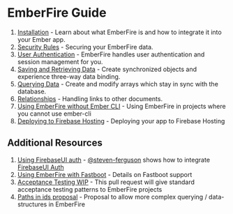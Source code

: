 # EmberFire Guide

1. [Installation](installation.md) - Learn about what EmberFire is and how to integrate it into your Ember app.
1. [Security Rules](security-rules.md) - Securing your EmberFire data.
1. [User Authentication](authentication.md) - EmberFire handles user authentication and session management for you.
1. [Saving and Retrieving Data](saving-and-retrieving-data.md) - Create synchronized objects and experience three-way data binding.
1. [Querying Data](querying-data.md) - Create and modify arrays which stay in sync with the database.
1. [Relationships](relationships.md) - Handling links to other documents.
1. [Using EmberFire without Ember CLI](without-ember-cli.md) - Using EmberFire in projects where you cannot use ember-cli
1. [Deploying to Firebase Hosting](deploying-to-firebase-hosting.md) - Deploying your app to Firebase Hosting

## Additional Resources

1. [Using FirebaseUI auth](https://gist.github.com/steven-ferguson/8eddf63123fa74066e9d92f7e829d8e9) - [@steven-ferguson](https://github.com/steven-ferguson) shows how to integrate [FirebaseUI Auth](https://github.com/firebase/firebaseui-web)
1. [Using EmberFire with Fastboot](fastboot-support.md) - Details on Fastboot support
1. [Acceptance Testing WIP](https://github.com/firebase/emberfire/pull/409) - This pull request will give standard acceptance testing patterns to EmberFire projects
1. [Paths in ids proposal](https://github.com/firebase/emberfire/issues/432) - Proposal to allow more complex querying / data-structures in EmberFire
